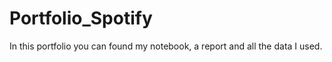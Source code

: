 # Portfolio_Spotify
In this portfolio you can found my notebook, a report and all the data I used. 

